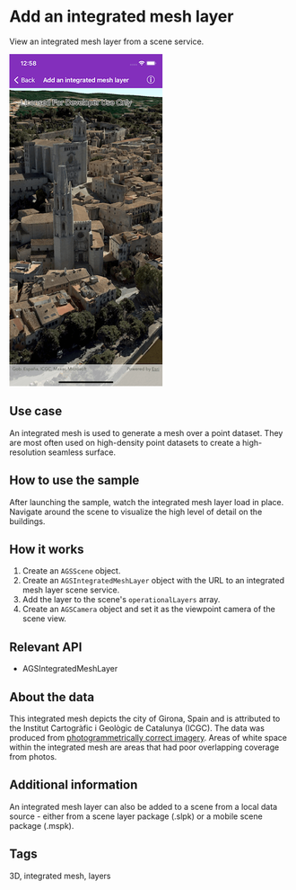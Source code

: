# Add an integrated mesh layer

View an integrated mesh layer from a scene service.

![Add an integrated mesh layer sample](add-integrated-mesh.png)

## Use case

An integrated mesh is used to generate a mesh over a point dataset. They are most often used on high-density point datasets to create a high-resolution seamless surface.

## How to use the sample

After launching the sample, watch the integrated mesh layer load in place. Navigate around the scene to visualize the high level of detail on the buildings.

## How it works

1. Create an `AGSScene` object.
2. Create an `AGSIntegratedMeshLayer` object with the URL to an integrated mesh layer scene service.
3. Add the layer to the scene's `operationalLayers` array.
4. Create an `AGSCamera` object and set it as the viewpoint camera of the scene view.

## Relevant API

* AGSIntegratedMeshLayer

## About the data

This integrated mesh depicts the city of Girona, Spain and is attributed to the Institut Cartogràfic i Geològic de Catalunya (ICGC). The data was produced from [photogrammetrically correct imagery](https://pro.arcgis.com/en/pro-app/help/data/imagery/ortho-mapping-in-arcgis-pro.htm). Areas of white space within the integrated mesh are areas that had poor overlapping coverage from photos.

## Additional information

An integrated mesh layer can also be added to a scene from a local data source - either from a scene layer package (.slpk) or a mobile scene package (.mspk).

## Tags

3D, integrated mesh, layers
